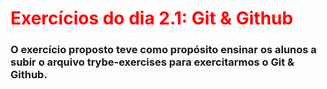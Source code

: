 <h1>
<font color="red">Exercícios do dia 2.1: Git & Github</font>
</h1>

<h3> O exercício proposto teve como propósito ensinar os alunos a subir o arquivo trybe-exercises para exercitarmos o Git & Github.

